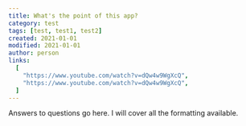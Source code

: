 ```yaml
---
title: What's the point of this app?
category: test
tags: [test, test1, test2]
created: 2021-01-01
modified: 2021-01-01
author: person
links:
  [
    "https://www.youtube.com/watch?v=dQw4w9WgXcQ",
    "https://www.youtube.com/watch?v=dQw4w9WgXcQ",
  ]
---
```


Answers to questions go here. I will cover all the formatting available.
